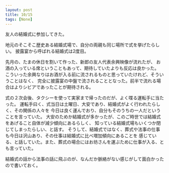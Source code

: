 ```yaml
---
layout: post
title: 10/15
tags: [None]
---
```


友人の結婚式に参加してきた。

地元のそこそこ歴史ある結婚式場で、自分の両親も同じ場所で式を挙げたらしい。
披露宴から呼ばれる結婚式は2度目。

先月の、たまの休日を割いて作った、新郎の友人代表余興映像が流れたが、
お酒の入っている席ということもあって、期待していたよりも反応は良かった。
こういった余興なりはお酒が入る前に流されるものと思っていたけれど、そういうことはなく、
完全に披露宴の中盤で流されることとなった。前半で流れる場合はよりシビアであったことが期待される。

式の２次会後、タクシーを使って実家まで帰ったのだが、よく喋る運転手に当たった。
運転手曰く、式当日は土曜日、大安であり、結婚式がよく行われたらしく、その関係の人々を
今日は良く運んでおり、自分もそのうちの一人だということを言っていた。
大安のためか結婚式が多かったが、このご時世では結婚式をあげること自体が減少傾向にあるらしく、
知っている結婚式場もいくつか閉じてしまったらしい、と話す。
そうして、結婚式ではなく、葬式や法事の仕事も今日は沢山あり、その仕事は結婚式に比べ増加傾向にあることを
感じている、と話していた。また、葬式の場合にはお坊さんを運ぶために仕事が入る、とも言っていた。

結婚式の話から法事の話に飛ぶのが、なんだか脈絡がない感じがして面白かったので書いておく。
